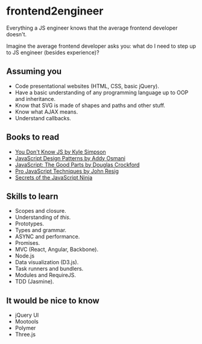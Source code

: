 # frontend2engineer
Everything a JS engineer knows that the average frontend developer doesn't.

Imagine the average frontend developer asks you: what do I need to step up to JS engineer (besides experience)? 

## Assuming you

- Code presentational websites (HTML, CSS, basic jQuery).
- Have a basic understanding of any programming language up to OOP and inheritance.
- Know that SVG is made of shapes and paths and other stuff.
- Know what AJAX means.
- Understand callbacks.

## Books to read

- [You Don't Know JS by Kyle Simpson](https://github.com/getify/You-Dont-Know-JS)
- [JavaScript Design Patterns by Addy Osmani](https://addyosmani.com/resources/essentialjsdesignpatterns/book/)
- [JavaScript: The Good Parts by Douglas Crockford](http://shop.oreilly.com/product/9780596517748.do)
- [Pro JavaScript Techniques by John Resig](http://www.apress.com/9781590597279)
- [Secrets of the JavaScript Ninja](https://www.manning.com/books/secrets-of-the-javascript-ninja)

## Skills to learn

- Scopes and closure.
- Understanding of _this_.
- Prototypes.
- Types and grammar.
- ASYNC and performance.
- Promises.
- MVC (React, Angular, Backbone).
- Node.js
- Data visualization (D3.js).
- Task runners and bundlers.
- Modules and RequireJS.
- TDD (Jasmine).

## It would be nice to know

- jQuery UI
- Mootools
- Polymer
- Three.js